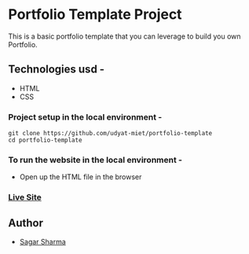 # Portfolio Template Project
This is a basic portfolio template that you can leverage to build you own Portfolio. 

## Technologies usd -
- HTML
- CSS

### Project setup in the local environment - 
```
git clone https://github.com/udyat-miet/portfolio-template
cd portfolio-template
```

### To run the website in the local environment - 
- Open up the HTML file in the browser


### [Live Site](https://portfolio-template-io.netlify.app/)


## Author

- [Sagar Sharma](https://www.sagars.me)

